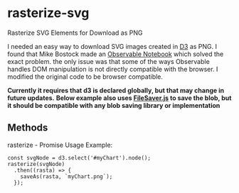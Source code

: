 # rasterize-svg
Rasterize SVG Elements for Download as PNG

I needed an easy way to download SVG images created in [D3](https://d3js.org/) as PNG. I found that Mike Bostock made an [Observable Notebook](https://beta.observablehq.com/@mbostock/saving-svg) which solved the exact problem. the only issue was that some of the ways Observable handles DOM manipulation is not directly compatible with the browser. I modified the original code to be browser compatible.

**Currently it requires that d3 is declared globally, but that may change in future updates.**
**Below example also uses [FileSaver.js](https://github.com/eligrey/FileSaver.js) to save the blob, but it should be compatible with any blob saving library or implementation**

## Methods

rasterize - Promise
Usage Example:
```JS
const svgNode = d3.select('#myChart').node();
rasterize(svgNode)
  .then((rasta) => {
    saveAs(rasta, `myChart.png`);
  });
```
